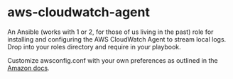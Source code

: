 # aws-cloudwatch-agent

An Ansible (works with 1 or 2, for those of us living in the past) role for installing and configuring the AWS CloudWatch Agent to stream local logs. Drop into your roles directory and require in your playbook.

Customize awsconfig.conf with your own preferences as outlined in the [Amazon docs](http://docs.aws.amazon.com/AmazonCloudWatch/latest/logs/AgentReference.html]).
